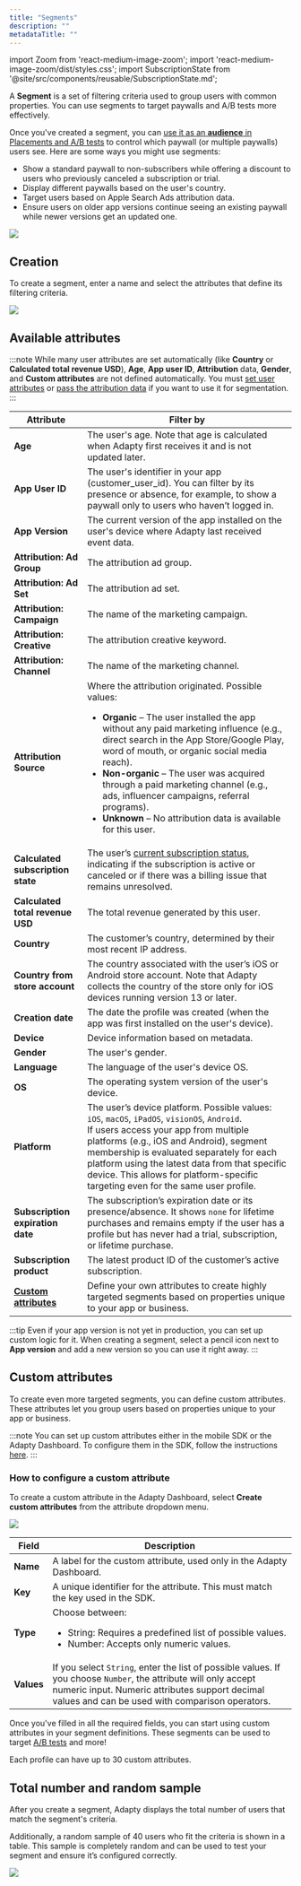 ```yaml
---
title: "Segments"
description: ""
metadataTitle: ""
---
```


import Zoom from 'react-medium-image-zoom';
import 'react-medium-image-zoom/dist/styles.css';
import SubscriptionState from '@site/src/components/reusable/SubscriptionState.md';

A **Segment** is a set of filtering criteria used to group users with common properties. You can use segments to target paywalls and A/B tests more effectively.

Once you've created a segment, you can [use it as an **audience** in Placements and A/B tests](add-audience-paywall-ab-test) to control which paywall (or multiple paywalls) users see. Here are some ways you might use segments:

- Show a standard paywall to non-subscribers while offering a discount to users who previously canceled a subscription or trial.
- Display different paywalls based on the user's country.
- Target users based on Apple Search Ads attribution data.
- Ensure users on older app versions continue seeing an existing paywall while newer versions get an updated one.

<Zoom>
  <img src={require('./img/3244407-Segments.webp').default}
  style={{
    border: 'none', /* border width and color */
    width: '700px', /* image width */
    display: 'block', /* for alignment */
    margin: '0 auto' /* center alignment */
  }}
/>
</Zoom>

## Creation

To create a segment, enter a name and select the attributes that define its filtering criteria.

<Zoom>
  <img src={require('./img/1af9744-new_cohort.webp').default}
  style={{
    border: '1px solid #727272', /* border width and color */
    width: '700px', /* image width */
    display: 'block', /* for alignment */
    margin: '0 auto' /* center alignment */
  }}
/>
</Zoom>

## Available attributes

:::note
While many user attributes are set automatically (like **Country** or **Calculated total revenue USD**), **Age**, **App user ID**, **Attribution** data, **Gender**, and **Custom attributes** are not defined automatically. You must [set user attributes](setting-user-attributes.md) or [pass the attribution data](attribution-integration.md) if you want to use it for segmentation.
:::

| Attribute                                           | Filter by                                                                                                                                                                                                                                                                                                                                                                                                                                                            |
|-----------------------------------------------------|----------------------------------------------------------------------------------------------------------------------------------------------------------------------------------------------------------------------------------------------------------------------------------------------------------------------------------------------------------------------------------------------------------------------------------------------------------------------|
| **Age**                                                 | The user's age. Note that age is calculated when Adapty first receives it and is not updated later.                                                                                                                                                                                                                                                                                                                                                                  |
| **App User ID**                                         | The user's identifier in your app (customer_user_id). You can filter by its presence or absence, for example, to show a paywall only to users who haven’t logged in.                                                                                                                                                                                                                                                                                                 |
| **App Version**                                         | The current version of the app installed on the user's device where Adapty last received event data.                                                                                                                                                                                                                                                                                                                                                                 |
| **Attribution: Ad Group**                               | The attribution ad group.                                                                                                                                                                                                                                                                                                                                                                                                                                            |
| **Attribution: Ad Set**                                 | The attribution ad set.                                                                                                                                                                                                                                                                                                                                                                                                                                              |
| **Attribution: Campaign**                               | The name of the marketing campaign.                                                                                                                                                                                                                                                                                                                                                                                                                                  |
| **Attribution: Creative**                               | The attribution creative keyword.                                                                                                                                                                                                                                                                                                                                                                                                                                    |
| **Attribution: Channel**                                | The name of the marketing channel.                                                                                                                                                                                                                                                                                                                                                                                                                                   |
| **Attribution Source**                                  | Where the attribution originated. Possible values: <ul><li> **Organic** – The user installed the app without any paid marketing influence (e.g., direct search in the App Store/Google Play, word of mouth, or organic social media reach).</li><li> **Non-organic** – The user was acquired through a paid marketing channel (e.g., ads, influencer campaigns, referral programs).</li><li> **Unknown** – No attribution data is available for this user.</li></ul> |
| **Calculated subscription state**                       | The user’s [current subscription status](profiles-crm#subscription-state), indicating if the subscription is active or canceled or if there was a billing issue that remains unresolved.                                                                                                                                                                                                                                                                               |
| **Calculated total revenue USD**                        | The total revenue generated by this user.                                                                                                                                                                                                                                                                                                                                                                                                                            |
| **Country**                                             | The customer’s country, determined by their most recent IP address.                                                                                                                                                                                                                                                                                                                                                                                                  |
| **Country from store account**                          | The country associated with the user’s iOS or Android store account. Note that Adapty collects the country of the store only for iOS devices running version 13 or later.                                                                                                                                                                                                                                                                                            |
| **Creation date**                                       | The date the profile was created (when the app was first installed on the user's device).                                                                                                                                                                                                                                                                                                                                                                            |
| **Device**                                              | Device information based on metadata.                                                                                                                                                                                                                                                                                                                                                                                                                                |
| **Gender**                                              | The user's gender.                                                                                                                                                                                                                                                                                                                                                                                                                                                   |
| **Language**                                            | The language of the user's device OS.                                                                                                                                                                                                                                                                                                                                                                                                                                |
| **OS**                                                  | The operating system version of the user's device.                                                                                                                                                                                                                                                                                                                                                                                                                   |
| **Platform**                                            | The user’s device platform. Possible values: `iOS`, `macOS`, `iPadOS`, `visionOS`, `Android`. <br/> If users access your app from multiple platforms (e.g., iOS and Android), segment membership is evaluated separately for each platform using the latest data from that specific device. This allows for platform-specific targeting even for the same user profile.                                                                                              |
| **Subscription expiration date**                        | The subscription’s expiration date or its presence/absence. It shows `none` for lifetime purchases and remains empty if the user has a profile but has never had a trial, subscription, or lifetime purchase.                                                                                                                                                                                                                                                        |
| **Subscription product**                                | The latest product ID of the customer’s active subscription.                                                                                                                                                                                                                                                                                                                                                                                                         |
| **[Custom attributes](profiles-crm#custom-attributes)** | Define your own attributes to create highly targeted segments based on properties unique to your app or business.                                                                                                                                                                                                                                                                                                                                                    |

:::tip
Even if your app version is not yet in production, you can set up custom logic for it. When creating a segment, select a pencil icon next to **App version** and add a new version so you can use it right away.
:::

## Custom attributes

To create even more targeted segments, you can define custom attributes. These attributes let you group users based on properties unique to your app or business.

:::note
You can set up custom attributes either in the mobile SDK or the Adapty Dashboard. To configure them in the SDK, follow the instructions [here](setting-user-attributes#custom-user-attributes).
:::

### How to configure a custom attribute

To create a custom attribute in the Adapty Dashboard, select **Create custom attributes** from the attribute dropdown menu.

<Zoom>
  <img src={require('./img/883d3b2-CleanShot_2023-03-16_at_17.20.452x.webp').default}
  style={{
    border: '1px solid #727272', /* border width and color */
    width: '700px', /* image width */
    display: 'block', /* for alignment */
    margin: '0 auto' /* center alignment */
  }}
/>
</Zoom>

| Field  | Description                                                                                                                          |
| ------ |--------------------------------------------------------------------------------------------------------------------------------------|
| **Name**   | A label for the custom attribute, used only in the Adapty Dashboard.                                                                 |
| **Key**    | A unique identifier for the attribute. This must match the key used in the SDK.                                                      |
| **Type**   | Choose between:<ul><li>String: Requires a predefined list of possible values.</li><li>Number: Accepts only numeric values.</li></ul> |
| **Values** | If you select `String`, enter the list of possible values. If you choose `Number`, the attribute will only accept numeric input. Numeric attributes support decimal values and can be used with comparison operators.    |

Once you've filled in all the required fields, you can start using custom attributes in your segment definitions. These segments can be used to target [A/B tests](ab-tests) and more! 

Each profile can have up to 30 custom attributes.

## Total number and random sample

After you create a segment, Adapty displays the total number of users that match the segment's criteria.

Additionally, a random sample of 40 users who fit the criteria is shown in a table. This sample is completely random and can be used to test your segment and ensure it’s configured correctly.

<Zoom>
  <img src={require('./img/segment-random-set.webp').default}
  style={{
    border: 'none', /* border width and color */
    width: '700px', /* image width */
    display: 'block', /* for alignment */
    margin: '0 auto' /* center alignment */
  }}
/>
</Zoom>
